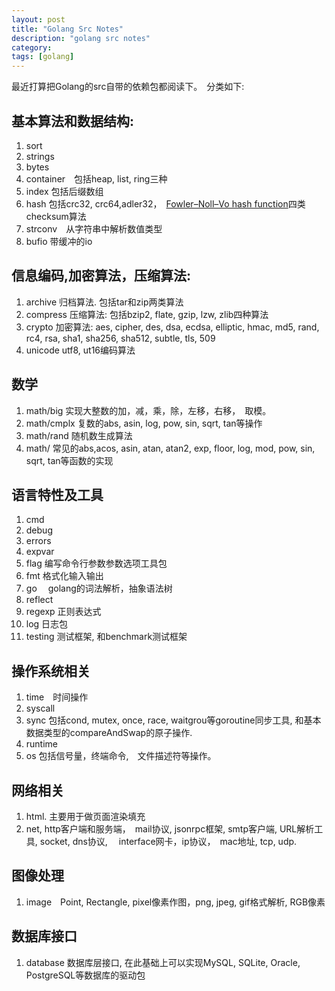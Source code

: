 ```yaml
---
layout: post
title: "Golang Src Notes"
description: "golang src notes"
category: 
tags: [golang]
---
```


最近打算把Golang的src自带的依赖包都阅读下。　分类如下: 

## 基本算法和数据结构: 

1. sort
2. strings
3. bytes
4. container　包括heap, list, ring三种
5. index  包括后缀数组
6. hash 包括crc32, crc64,adler32，　[Fowler–Noll–Vo hash function](http://en.wikipedia.org/wiki/Fowler%E2%80%93Noll%E2%80%93Vo_hash_function)四类checksum算法
7. strconv　从字符串中解析数值类型
8. bufio 带缓冲的io

## 信息编码,加密算法，压缩算法:

1. archive 归档算法. 包括tar和zip两类算法
2. compress 压缩算法: 包括bzip2, flate, gzip, lzw, zlib四种算法
3. crypto 加密算法: aes, cipher, des, dsa, ecdsa, elliptic, hmac, md5, rand, rc4, rsa, sha1, sha256, sha512,  subtle, tls, 509
4. unicode utf8, ut16编码算法

## 数学

1. math/big 实现大整数的加，减，乘，除，左移，右移，　取模。
2. math/cmplx 复数的abs, asin, log, pow, sin, sqrt, tan等操作
3. math/rand 随机数生成算法
4. math/ 常见的abs,acos, asin, atan, atan2, exp, floor, log, mod, pow, sin, sqrt, tan等函数的实现


## 语言特性及工具

1. cmd
2. debug
3. errors
4. expvar
5. flag 编写命令行参数参数选项工具包
6. fmt 格式化输入输出
7. go 　golang的词法解析，抽象语法树 
8. reflect 
9. regexp 正则表达式
10. log 日志包
11. testing 测试框架, 和benchmark测试框架


## 操作系统相关

1. time　时间操作
2. syscall
3. sync 包括cond, mutex, once, race, waitgrou等goroutine同步工具, 和基本数据类型的compareAndSwap的原子操作.
4. runtime 
5. os  包括信号量，终端命令,　文件描述符等操作。　

## 网络相关

1. html. 主要用于做页面渲染填充
2. net,  http客户端和服务端，　mail协议, jsonrpc框架, smtp客户端, URL解析工具, socket, dns协议, 　interface网卡，ip协议，　mac地址, tcp, udp.



## 图像处理

1. image　Point, Rectangle, pixel像素作图，png, jpeg, gif格式解析, RGB像素


## 数据库接口

1. database 数据库层接口, 在此基础上可以实现MySQL, SQLite, Oracle, PostgreSQL等数据库的驱动包


